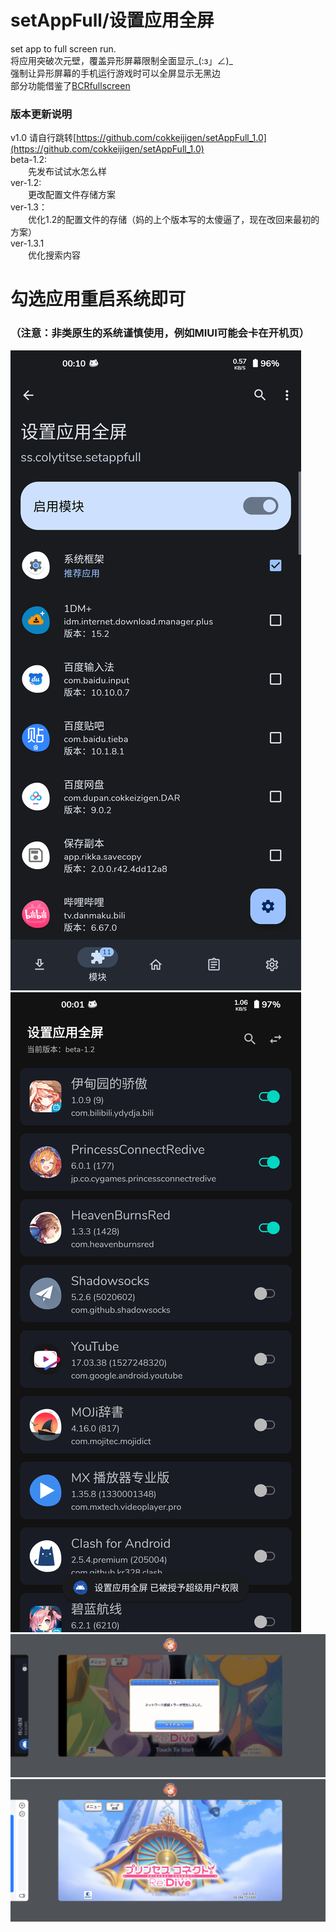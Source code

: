 # setAppFull/设置应用全屏
set app to full screen run.<br>
将应用突破次元壁，覆盖异形屏幕限制全面显示_(:з」∠)_<br>
强制让异形屏幕的手机运行游戏时可以全屏显示无黑边<br>
部分功能借鉴了[BCRfullscreen](https://github.com/KitsunePie/BCRfullscreen)<br>
### 版本更新说明<br>
v1.0 请自行跳转[https://github.com/cokkeijigen/setAppFull_1.0](https://github.com/cokkeijigen/setAppFull_1.0)<br>
beta-1.2:<br>
　　先发布试试水怎么样<br>
ver-1.2:<br>
　　更改配置文件存储方案<br>
ver-1.3：<br>
　　优化1.2的配置文件的存储（妈的上个版本写的太傻逼了，现在改回来最初的方案）<br>
ver-1.3.1<br>
　　优化搜索内容<br>
# 勾选应用重启系统即可 <br>
### （注意：非类原生的系统谨慎使用，例如MIUI可能会卡在开机页）<br>
![Image text](https://github.com/Xposed-Modules-Repo/ss.colytitse.setappfull/blob/main/image0.png)<br>
![Image text](https://github.com/Xposed-Modules-Repo/ss.colytitse.setappfull/blob/main/image.png)<br>
![Image text](https://github.com/Xposed-Modules-Repo/ss.colytitse.setappfull/blob/main/image1.png)<br>
![Image text](https://github.com/Xposed-Modules-Repo/ss.colytitse.setappfull/blob/main/image2.png)<br>
